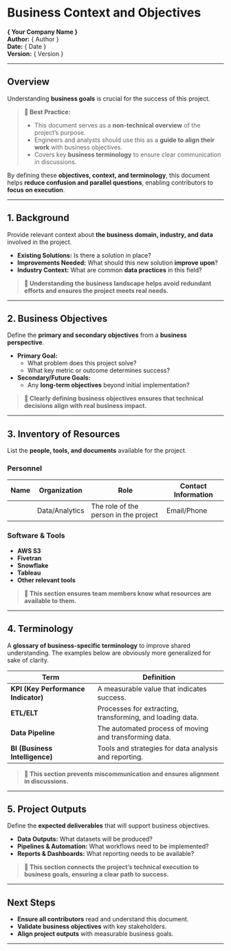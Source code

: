 # Business Context and Objectives  
**{ Your Company Name }**  
**Author:** { Author }  
**Date:** { Date }  
**Version:** { Version }  

---

## Overview  
Understanding **business goals** is crucial for the success of this project.  

> **📌 Best Practice:**  
> - This document serves as a **non-technical overview** of the project’s purpose.  
> - Engineers and analysts should use this as a **guide to align their work** with business objectives.  
> - Covers key **business terminology** to ensure clear communication in discussions.  

By defining these **objectives, context, and terminology**, this document helps **reduce confusion and parallel questions**, enabling contributors to **focus on execution**.  

---

## 1. Background  
Provide relevant context about **the business domain, industry, and data** involved in the project.  

- **Existing Solutions:** Is there a solution in place?  
- **Improvements Needed:** What should this new solution **improve upon**?  
- **Industry Context:** What are common **data practices** in this field?  

> **📌 Understanding the business landscape helps avoid redundant efforts and ensures the project meets real needs.**  

---

## 2. Business Objectives  
Define the **primary and secondary objectives** from a **business perspective**.  

- **Primary Goal:**  
  - What problem does this project solve?  
  - What key metric or outcome determines success?  
- **Secondary/Future Goals:**  
  - Any **long-term objectives** beyond initial implementation?  

> **📌 Clearly defining business objectives ensures that technical decisions align with real business impact.**  

---

## 3. Inventory of Resources  
List the **people, tools, and documents** available for the project.  

### **Personnel**  
| **Name** | **Organization** | **Role** | **Contact Information** |
|------|--------------|----------------------------------|---------------------|
|      | Data/Analytics | The role of the person in the project | Email/Phone |

### **Software & Tools**  
- **AWS S3**  
- **Fivetran**  
- **Snowflake**  
- **Tableau**  
- **Other relevant tools**  

> **📌 This section ensures team members know what resources are available to them.**  

---

## 4. Terminology  
A **glossary of business-specific terminology** to improve shared understanding. The examples below are obviously more generalized for sake of clarity. 

| **Term** | **Definition** |
|---------|--------------|
| **KPI (Key Performance Indicator)** | A measurable value that indicates success. |
| **ETL/ELT** | Processes for extracting, transforming, and loading data. |
| **Data Pipeline** | The automated process of moving and transforming data. |
| **BI (Business Intelligence)** | Tools and strategies for data analysis and reporting. |

> **📌 This section prevents miscommunication and ensures alignment in discussions.**  

---

## 5. Project Outputs  
Define the **expected deliverables** that will support business objectives.  

- **Data Outputs:** What datasets will be produced?  
- **Pipelines & Automation:** What workflows need to be implemented?  
- **Reports & Dashboards:** What reporting needs to be available?  

> **📌 This section connects the project’s **technical execution** to **business goals**, ensuring a clear path to success.**  

---

## Next Steps  
- **Ensure all contributors** read and understand this document.  
- **Validate business objectives** with key stakeholders.  
- **Align project outputs** with measurable business goals.  

---

